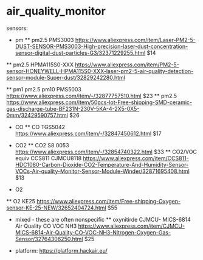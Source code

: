 # air_quality_monitor
sensors:


* pm 
** pm2.5 PMS3003  https://www.aliexpress.com/item/Laser-PM2-5-DUST-SENSOR-PMS3003-High-precision-laser-dust-concentration-sensor-digital-dust-particles-G3/32371229255.html  $14

** pm2.5 HPMA115S0-XXX https://www.aliexpress.com/item/PM2-5-sensor-HONEYWELL-HPMA115S0-XXX-laser-pm2-5-air-quality-detection-sensor-module-Super-dust/32829242280.html

** pm1 pm2.5 pm10 PMS5003 https://www.aliexpress.com/item/-/32877757510.html $23
** pm2.5 https://www.aliexpress.com/item/50pcs-lot-Free-shipping-SMD-ceramic-gas-discharge-tube-BF231N-230V-5KA-4-2X5-0X5-0mm/32429590757.html $26

* CO 
** CO TGS5042 https://www.aliexpress.com/item/-/32847450612.html  $17

* CO2 
** CO2 S8 0053 https://www.aliexpress.com/item/-/32854740322.html $33
** CO2/VOC equiv CCS811 CJMCU8118 https://www.aliexpress.com/item/CCS811-HDC1080-Carbon-Dioxide-CO2-Temperature-And-Humidity-Sensor-VOCs-Air-quality-Monitor-Sensor-Module-Winder/32871695408.html $13

* O2

** O2 KE25 https://www.aliexpress.com/item/Free-shipping-Oxygen-sensor-KE-25-NEW/32652404724.html  $55

* mixed - these are often  nonspecific 
** oxynitirde CJMCU- MICS-6814 Air Quality CO VOC NH3 https://www.aliexpress.com/item/CJMCU-MICS-6814-Air-Quality-CO-VOC-NH3-Nitrogen-Oxygen-Gas-Sensor/32764306250.html $25

* platform: https://platform.hackair.eu/
